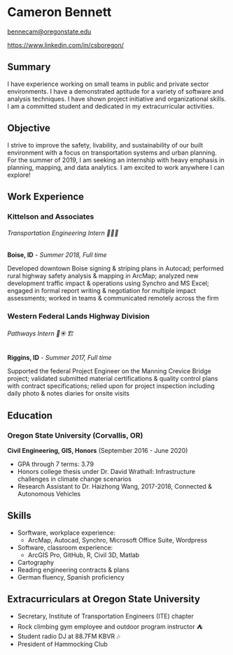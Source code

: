 # Cameron Bennett

bennecam@oregonstate.edu

https://www.linkedin.com/in/csboregon/

## Summary
I have experience working on small teams in public and private sector environments. I have a demonstrated aptitude for a variety of software and analysis techniques. I have shown project initiative and organizational skills. I am a committed student and dedicated in my extracurricular activities.

## Objective
I strive to improve the safety, livability, and sustainability of our built environment with a focus on transportation systems and urban planning. For the summer of 2019, I am seeking an internship with heavy emphasis in planning, mapping, and data analytics. I am excited to work anywhere I can explore!

## Work Experience
### Kittelson and Associates
###### Transportation Engineering Intern  :car::bus::light_rail:
**Boise, ID** - *Summer 2018, Full time*

Developed downtown Boise signing & striping plans in Autocad; performed rural highway safety analysis & mapping in ArcMap; analyzed new development traffic impact & operations using Synchro and MS Excel; engaged in formal report writing & negotiation for multiple impact assessments; worked in teams & communicated remotely across the firm

### Western Federal Lands Highway Division
###### Pathways Intern  :construction_worker::sunny::building_construction:
**Riggins, ID** - *Summer 2017, Full time*

Supported the federal Project Engineer on the Manning Crevice Bridge project; validated submitted material certifications & quality control plans with contract specifications; relied upon for project inspection including daily photo & notes diaries for onsite visits

## Education
### Oregon State University (Corvallis, OR)

**Civil Engineering, GIS, Honors** (September 2016 - June 2020)

- GPA through 7 terms: 3.79
- Honors college thesis under Dr. David Wrathall: Infrastructure challenges in climate change scenarios
- Research Assistant to Dr. Haizhong Wang, 2017-2018, Connected & Autonomous Vehicles

## Skills
- Sorftware, workplace experience:
  - ArcMap, Autocad, Synchro, Microsoft Office Suite, Wordpress
- Software, classroom experience:
  - ArcGIS Pro, GitHub, R, Civil 3D, Matlab
- Cartography
- Reading engineering contracts & plans
- German fluency, Spanish proficiency


## Extracurriculars at Oregon State University
- Secretary, Institute of Transportation Engineers (ITE) chapter
- Rock climbing gym employee and outdoor program instructor :tent:
- Student radio DJ at 88.7FM KBVR :notes:
- President of Hammocking Club
